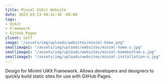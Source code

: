 ```yaml
---
title: Miniml UiKit Website
date: 2023-03-23 09:41:30 -08:00
tags:
- UiKit
- Framework
- GitHub Pages
client: Self
image: "/assets/img/uploads/websites/miniml-home.png"
smallimage1: "/assets/img/uploads/websites/miniml-home-s.jpg"
smallimage2: "/assets/img/uploads/websites/miniml-homebottom-s.jpg"
smallimage3: "/assets/img/uploads/websites/miniml-installation-s.jpg"
---
```


Design for Miniml UiKit Framework. Allows developers and designers to quickly build static sites for use with GitHub Pages.

